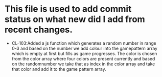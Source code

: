 # This file is used to add commit status on what new did I add from recent changes.

- CL-103:Added a js function which generates a random number in range 0-3 and based on the number we add colour into the gamepattern array which is empty at first but fills as game progresses. The color is chosen from the color array where four colors are present currently and based on the randomnumber we take that as index in the color array and take that color and add it to the game pattern array.